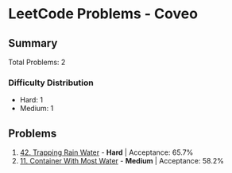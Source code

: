 # LeetCode Problems - Coveo

## Summary
Total Problems: 2

### Difficulty Distribution

- Hard: 1
- Medium: 1

## Problems

1. [42. Trapping Rain Water](https://leetcode.com/problems/trapping-rain-water/) - **Hard** | Acceptance: 65.7%
2. [11. Container With Most Water](https://leetcode.com/problems/container-with-most-water/) - **Medium** | Acceptance: 58.2%